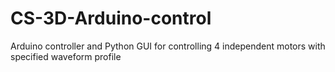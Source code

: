 # CS-3D-Arduino-control
 Arduino controller and Python GUI for controlling 4 independent motors with specified waveform profile
